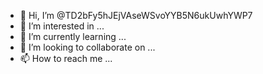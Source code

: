 - 👋 Hi, I’m @TD2bFy5hJEjVAseWSvoYYB5N6ukUwhYWP7
- 👀 I’m interested in ...
- 🌱 I’m currently learning ...
- 💞️ I’m looking to collaborate on ...
- 📫 How to reach me ...

<!---
TD2bFy5hJEjVAseWSvoYYB5N6ukUwhYWP7/TD2bFy5hJEjVAseWSvoYYB5N6ukUwhYWP7 is a ✨ special ✨ repository because its `README.md` (this file) appears on your GitHub profile.
You can click the Preview link to take a look at your changes.
--->
